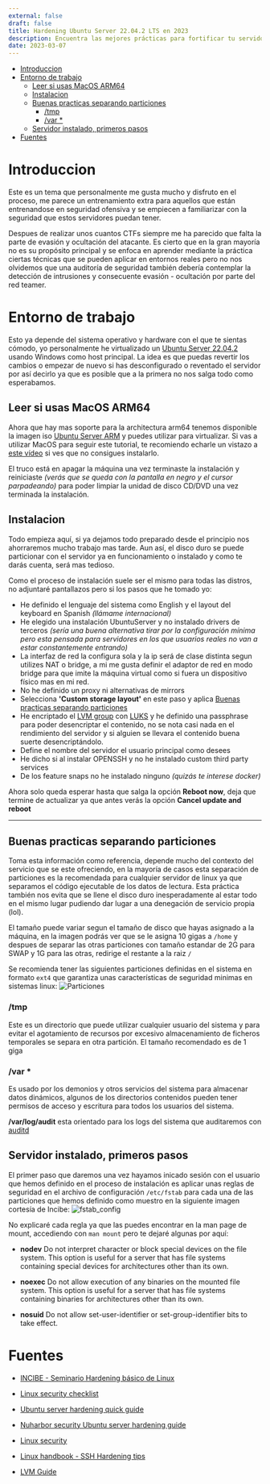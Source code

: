 ```yaml
---
external: false
draft: false
title: Hardening Ubuntu Server 22.04.2 LTS en 2023
description: Encuentra las mejores prácticas para fortificar tu servidor linux y evitar vectores de ataques comunes.
date: 2023-03-07
---
```


- [Introduccion](#introduccion)
- [Entorno de trabajo](#entorno-de-trabajo)
  - [Leer si usas MacOS ARM64](#leer-si-usas-macos-arm64)
  - [Instalacion](#instalacion)
  - [Buenas practicas separando particiones](#buenas-practicas-separando-particiones)
    - [/tmp](#tmp)
    - [/var \*](#var-)
  - [Servidor instalado, primeros pasos](#servidor-instalado-primeros-pasos)
- [Fuentes](#fuentes)

# Introduccion

Este es un tema que personalmente me gusta mucho y disfruto en el proceso, me parece un entrenamiento extra para aquellos que están entrenandose en seguridad ofensiva y se empiecen a familiarizar con la seguridad que estos servidores puedan tener.

Despues de realizar unos cuantos CTFs siempre me ha parecido que falta la parte de evasión y ocultación del atacante. Es cierto que en la gran mayoría no es su propósito principal y se enfoca en aprender mediante la práctica ciertas técnicas que se pueden aplicar en entornos reales pero no nos olvidemos que una auditoría de seguridad también debería contemplar la detección de intrusiones y consecuente evasión - ocultación por parte del red teamer.

# Entorno de trabajo

Esto ya depende del sistema operativo y hardware con el que te sientas cómodo, yo personalmente he virtualizado un [Ubuntu Server 22.04.2](https://ubuntu.com/download/server) usando Windows como host principal. La idea es que puedas revertir los cambios o empezar de nuevo si has desconfigurado o reventado el servidor por así decirlo ya que es posible que a la primera no nos salga todo como esperabamos.

## Leer si usas MacOS ARM64

Ahora que hay mas soporte para la architectura arm64 tenemos disponible la imagen iso [Ubuntu Server ARM](https://ubuntu.com/download/server/arm) y puedes utilizar [](https://mac.getutm.app/) para virtualizar. Si vas a utilizar MacOS para seguir este tutorial, te recomiendo echarle un vistazo a [este vídeo](https://www.youtube.com/watch?v=k1nYeqj2Kmk) si ves que no consigues instalarlo.

El truco está en apagar la máquina una vez terminaste la instalación y reiniciaste _(verás que se queda con la pantalla en negro y el cursor parpadeando)_ para poder limpiar la unidad de disco CD/DVD una vez terminada la instalación.

## Instalacion

Todo empieza aquí, si ya dejamos todo preparado desde el principio nos ahorraremos mucho trabajo mas tarde. Aun así, el disco duro se puede particionar con el servidor ya en funcionamiento o instalado y como te darás cuenta, será mas tedioso.

Como el proceso de instalación suele ser el mismo para todas las distros, no adjuntaré pantallazos pero si los pasos que he tomado yo:

- He definido el lenguaje del sistema como English y el layout del keyboard en Spanish _(llámame internacional)_
- He elegido una instalación UbuntuServer y no instalado drivers de terceros _(sería una buena alternativa tirar por la configuración mínima pero esta pensada para servidores en los que usuarios reales no van a estar constantemente entrando)_
- La interfaz de red la configura sola y la ip será de clase distinta segun utilizes NAT o bridge, a mi me gusta definir el adaptor de red en modo bridge para que imite la máquina virtual como si fuera un dispositivo físico mas en mi red.
- No he definido un proxy ni alternativas de mirrors
- Selecciona **'Custom storage layout'** en este paso y aplica [Buenas practicas separando particiones](#buenas-practicas-separando-particiones)
- He encriptado el [LVM group](https://linuxhandbook.com/lvm-guide/) con [LUKS](https://en.wikipedia.org/wiki/Linux_Unified_Key_Setup) y he definido una passphrase para poder desencriptar el contenido, no se nota casi nada en el rendimiento del servidor y si alguien se llevara el contenido buena suerte desencriptándolo.
- Define el nombre del servidor el usuario principal como desees
- He dicho si al instalar OPENSSH y no he instalado custom third party services
- De los feature snaps no he instalado ninguno _(quizás te interese docker)_

Ahora solo queda esperar hasta que salga la opción **Reboot now**, deja que termine de actualizar ya que antes verás la opción **Cancel update and reboot**

---

## Buenas practicas separando particiones

Toma esta información como referencia, depende mucho del contexto del servicio que se este ofreciendo, en la mayoría de casos esta separación de particiones es la recomendada para cualquier servidor de linux ya que separamos el código ejecutable de los datos de lectura. Esta práctica también nos evita que se llene el disco duro inesperadamente al estar todo en el mismo lugar pudiendo dar lugar a una denegación de servicio propia (lol).

El tamaño puede variar segun el tamaño de disco que hayas asignado a la máquina, en la imagen podrás ver que se le asigna 10 gigas a `/home` y despues de separar las otras particiones con tamaño estandar de 2G para SWAP y 1G para las otras, redirige el restante a la raiz `/`

Se recomienda tener las siguientes particiones definidas en el sistema en formato `ext4` que garantiza unas características de seguridad minimas en sistemas linux:
![Particiones](https://s3.us-west-2.amazonaws.com/secure.notion-static.com/af8a74ce-2033-4447-8242-1394cc484c3c/Untitled.png?X-Amz-Algorithm=AWS4-HMAC-SHA256&X-Amz-Content-Sha256=UNSIGNED-PAYLOAD&X-Amz-Credential=AKIAT73L2G45EIPT3X45%2F20230307%2Fus-west-2%2Fs3%2Faws4_request&X-Amz-Date=20230307T120343Z&X-Amz-Expires=86400&X-Amz-Signature=98bed614aaf0a8bf0de8003b57ee7d5bd41560b395301b4c5a727bca5d56e351&X-Amz-SignedHeaders=host&response-content-disposition=filename%3D%22Untitled.png%22&x-id=GetObject)

### /tmp

Este es un directorio que puede utilizar cualquier usuario del sistema y para evitar el agotamiento de recursos por excesivo almacenamiento de ficheros temporales se separa en otra partición. El tamaño recomendado es de 1 giga

### /var \*

Es usado por los demonios y otros servicios del sistema para almacenar datos dinámicos, algunos de los directorios contenidos pueden tener permisos de acceso y escritura para todos los usuarios del sistema.

**/var/log/audit** esta orientado para los logs del sistema que auditaremos con [auditd](https://www.man7.org/linux/man-pages/man8/auditd.8.html)

## Servidor instalado, primeros pasos

El primer paso que daremos una vez hayamos inicado sesión con el usuario que hemos definido en el proceso de instalación es aplicar unas reglas de seguridad en el archivo de configuración `/etc/fstab` para cada una de las particiones que hemos definido como muestro en la siguiente imagen cortesía de Incibe:
![fstab_config](https://s3.us-west-2.amazonaws.com/secure.notion-static.com/b0847eec-fa44-45a4-9f1d-d6098d9c2b37/Untitled.png?X-Amz-Algorithm=AWS4-HMAC-SHA256&X-Amz-Content-Sha256=UNSIGNED-PAYLOAD&X-Amz-Credential=AKIAT73L2G45EIPT3X45%2F20230307%2Fus-west-2%2Fs3%2Faws4_request&X-Amz-Date=20230307T140134Z&X-Amz-Expires=86400&X-Amz-Signature=3f59d4d10a64db30d3b90d4b63b84b2e2c3e92d4945eee9e76a14226764aa8f0&X-Amz-SignedHeaders=host&response-content-disposition=filename%3D%22Untitled.png%22&x-id=GetObject)

No explicaré cada regla ya que las puedes encontrar en la man page de mount, accediendo con `man mount` pero te dejaré algunas por aquí:

- **nodev** Do not interpret character or block special devices on the file system. This option is useful for a server that has
  file systems containing special devices for architectures other than its own.

- **noexec** Do not allow execution of any binaries on the mounted file system. This option is useful for a server that has file
  systems containing binaries for architectures other than its own.

- **nosuid** Do not allow set-user-identifier or set-group-identifier bits to take effect.

# Fuentes

- [INCIBE - Seminario Hardening básico de Linux](https://www.youtube.com/watch?v=YZnkAWdXB4s)

- [Linux security checklist](https://linuxsecurity.expert/checklists/linux-security-and-system-hardening)

- [Ubuntu server hardening quick guide](https://linux-audit.com/ubuntu-server-hardening-guide-quick-and-secure/)

- [Nuharbor security Ubuntu server hardening guide](https://www.nuharborsecurity.com/ubuntu-server-hardening-guide-2/)

- [Linux security](https://www.cyberciti.biz/tips/linux-security.html)

- [Linux handbook - SSH Hardening tips](https://linuxhandbook.com/ssh-hardening-tips/)

- [LVM Guide](https://linuxhandbook.com/lvm-guide/)
